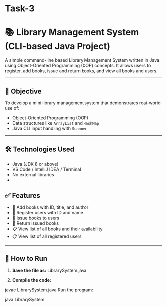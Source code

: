 # Task-3
# 📚 Library Management System (CLI-based Java Project)

A simple command-line based Library Management System written in Java using Object-Oriented Programming (OOP) concepts. It allows users to register, add books, issue and return books, and view all books and users.

---

## 🎯 Objective
To develop a mini library management system that demonstrates real-world use of:
- Object-Oriented Programming (OOP)
- Data structures like `ArrayList` and `HashMap`
- Java CLI input handling with `Scanner`
---

## 🛠️ Technologies Used
- Java (JDK 8 or above)
- VS Code / IntelliJ IDEA / Terminal
- No external libraries
- 
## ✅ Features
- 📘 Add books with ID, title, and author
- 👤 Register users with ID and name
- 📖 Issue books to users
- 🔁 Return issued books
- 📋 View list of all books and their availability
- 📋 View list of all registered users

---

## 🚀 How to Run

1. **Save the file as:**
LibrarySystem.java

2. **Compile the code:**

javac LibrarySystem.java
Run the program:

java LibrarySystem
